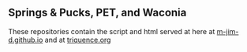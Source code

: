 ## Springs & Pucks, PET, and Waconia
These repositories contain the script and html served at here at [m-jim-d.github.io](https://m-jim-d.github.io/springsandpucks/) and at [triquence.org](triquence.org)

